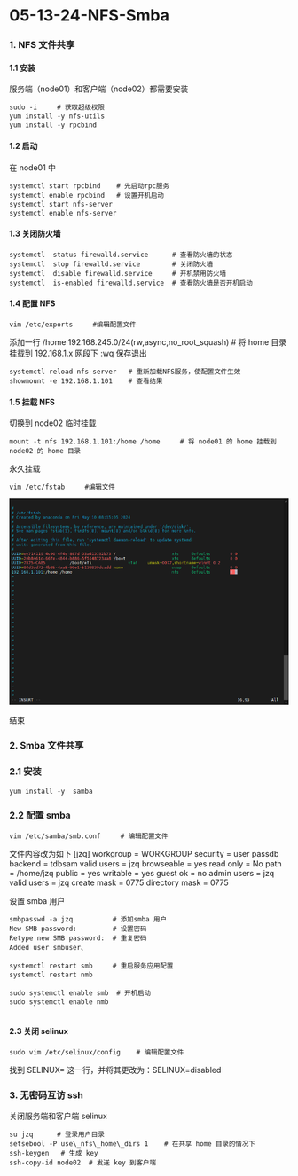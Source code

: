 # 05-13-24-NFS-Smba
### 1. NFS 文件共享
#### 1.1 安装

服务端（node01）和客户端（node02）都需要安装
```
sudo -i     # 获取超级权限
yum install -y nfs-utils
yum install -y rpcbind
```
#### 1.2 启动
在 node01 中
```
systemctl start rpcbind    # 先启动rpc服务
systemctl enable rpcbind   # 设置开机启动
systemctl start nfs-server    
systemctl enable nfs-server

```
#### 1.3 关闭防火墙


```
systemctl  status firewalld.service      # 查看防火墙的状态
systemctl  stop firewalld.service        # 关闭防火墙
systemctl  disable firewalld.service     # 开机禁用防火墙
systemctl  is-enabled firewalld.service  # 查看防火墙是否开机启动
```
#### 1.4 配置 NFS


```
vim /etc/exports     #编辑配置文件
```
添加一行
/home 192.168.245.0/24(rw,async,no_root_squash)    # 将 home 目录挂载到 192.168.1.x 网段下
:wq 保存退出

```
systemctl reload nfs-server   # 重新加载NFS服务，使配置文件生效
showmount -e 192.168.1.101    # 查看结果
```

#### 1.5 挂载 NFS

切换到 node02 临时挂载

```
mount -t nfs 192.168.1.101:/home /home     # 将 node01 的 home 挂载到 node02 的 home 目录
```
永久挂载

```
vim /etc/fstab     #编辑文件
```
![输入图片说明](img/87bc3d30-10cf-11ef-aa20-8950c8475efc_20240513102139.jpeg)

结束

### 2. Smba 文件共享

### 2.1 安装

```
yum install -y  samba
```

### 2.2 配置 smba 

```
vim /etc/samba/smb.conf     # 编辑配置文件
```
文件内容改为如下
[jzq]
    workgroup = WORKGROUP
    security = user
    passdb backend = tdbsam
    valid users = jzq
    browseable = yes
    read only = No
    path = /home/jzq
    public = yes
    writable = yes
    guest ok = no
    admin users = jzq
    valid users = jzq
    create mask = 0775
    directory mask = 0775

设置 smba 用户

```
smbpasswd -a jzq          # 添加smba 用户
New SMB password:         # 设置密码
Retype new SMB password:  # 重复密码
Added user smbuser、

systemctl restart smb     # 重启服务应用配置
systemctl restart nmb     

sudo systemctl enable smb  # 开机启动
sudo systemctl enable nmb


```
#### 2.3 关闭 selinux 


```
sudo vim /etc/selinux/config    # 编辑配置文件
```
找到 SELINUX= 这一行，并将其更改为：SELINUX=disabled


### 3. 无密码互访 ssh

关闭服务端和客户端 selinux


```
su jzq      # 登录用户目录
setsebool -P use\_nfs\_home\_dirs 1    # 在共享 home 目录的情况下
ssh-keygen   # 生成 key
ssh-copy-id node02  # 发送 key 到客户端
```



 


